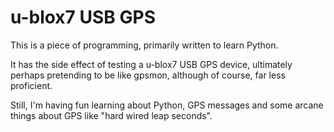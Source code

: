 # u-blox7 USB GPS
This is a piece of programming, primarily written to learn Python.

It has the side effect of testing a u-blox7 USB GPS device, ultimately perhaps pretending to be like gpsmon, although of course, far less proficient.

Still, I'm having fun learning about Python, GPS messages and some arcane things about GPS like "hard wired leap seconds".
